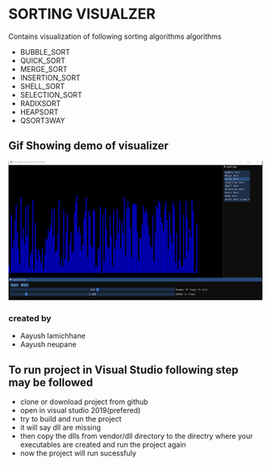 
# SORTING VISUALZER
Contains visualization of  following sorting algorithms algorithms

* BUBBLE_SORT
* QUICK_SORT
* MERGE_SORT
* INSERTION_SORT
* SHELL_SORT
* SELECTION_SORT
* RADIXSORT
* HEAPSORT
* QSORT3WAY

## Gif Showing demo of visualizer
![Gif](https://github.com/AayushNeupane57/algoVisualizerCPP/blob/master/visualizer.gif)


### created by
* Aayush lamichhane
* Aayush neupane
## To run project in Visual Studio following step may be followed
* clone or download project from github
* open in visual studio 2019(prefered)
* try to build and run the project
* it will say dll are missing
* then copy the dlls from vendor/dll directory to the directry where your executables are created and run the project again
* now the project will run sucessfuly 
